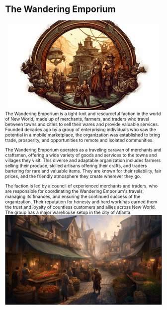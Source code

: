 # The Wandering Emporium
![](images/wandering-emporium.png?raw=true)
The Wandering Emporium is a tight-knit and resourceful faction in the world of New World, made up of merchants, farmers, and traders who travel between towns and cities to sell their wares and provide valuable services. Founded decades ago by a group of enterprising individuals who saw the potential in a mobile marketplace, the organization was established to bring trade, prosperity, and opportunities to remote and isolated communities.

The Wandering Emporium operates as a traveling caravan of merchants and craftsmen, offering a wide variety of goods and services to the towns and villages they visit. This diverse and adaptable organization includes farmers selling their produce, skilled artisans offering their crafts, and traders bartering for rare and valuable items. They are known for their reliability, fair prices, and the friendly atmosphere they create wherever they go.

The faction is led by a council of experienced merchants and traders, who are responsible for coordinating the Wandering Emporium's travels, managing its finances, and ensuring the continued success of the organization. Their reputation for honesty and hard work has earned them the trust and loyalty of countless customers and allies across New World.  The group has a major warehouse setup in the city of Atlanta.
![](images/wandering-emporium-pic.png?raw=true)
